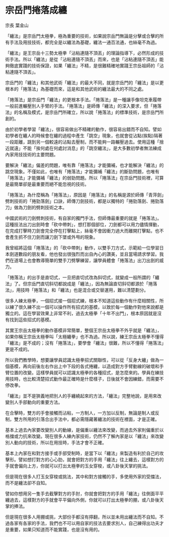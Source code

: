 # 宗岳門捲落成纏


宗長
葉金山

「纏法」是宗岳門太極拳，極為重要的技術，如果說宗岳門無論是分擊或合擊的所有手法及用技技術，都完全是以纏法為基礎，纏法一通百法通，也絲毫不為過。

「纏法」是王宗岳十三勢太極拳「沾粘連隨不頂丟」的理論指導下，必然形成的技術手法。所以「纏法」是從「沾粘連隨不頂丟」而來，也是「沾粘連隨不頂丟」能夠徹底實踐的技術保證，如果「纏法」不精，是很難精確地實踐王宗岳祖師的「沾粘連隨不頂丟」。

宗岳門的「纏法」和其他武術「纏法」的最大不同，就是宗岳門的「纏法」是以更根本的「捲落法」為基礎而來，這是和其他武術的纏法最大的不同之處。

「捲落法」是宗岳門「纏法」的更根本手法。「捲落法」是一種讓手像坦克車履帶一般前進輾壓別人手臂的手法。「捲落法」是師傳「纏法」的深入要求，但「捲落法」的名稱及模式，是宗岳門所確立，所以說「捲落法」的標準技術，是宗岳門所創的。

由於初學者學習「纏法」，很容易做出不精確的動作，很容易出錯而不自知。譬如初學者在纏人的時候會在纏的過程中產生「跳空」現象，也就會從沾點(挨點)隔著一段距離，跳到另一個較遠的沾點去壓制，而不能夠一路輾壓過去。使用這種「捨近就遠」不能「挨何處在何處討消息」的「跳空纏法」，是大多數初學者無法練成內家用技技術的主要問題。

要解決「纏法」偏差的問題，唯有靠「捲落法」才能彌補，也才能解決「纏法」的跳空現象。不僅如此，也唯有「捲落法」才能彌補「纏法」的斷勁問題，也唯有「捲落法」才能彌補「纏法」的弱勁問題。所以「捲落法」在宗岳門技術裡，可算是最簡單卻是最重要而絕不能忽視的技術。

「捲落法」為什麼稱為「捲落法」，原因是「捲落法」的名稱是源於師傳「青萍劍」劈刺技術的「捲勁落劍」口訣，師傳刀劍技術，都是以獨特的「捲勁落劍、捲勁落刀」做為刀劍的劈刺技術之本。

中國武術的刀劍劈刺技術，有自家的獨門手法，但師傳最重要的就是「捲落法」。這種技法出刀出劍時會「砍中帶刺」，想打那個部位，刀劍都可以用力儘情揮動，在完成打擊時刀劍會完全停在打擊點上，絲毫不會因衝力過大而離開打擊點，也不會產生抓不住刀劍而讓刀劍下墜或外甩的現象。

我曾經將這個「捲落法」的「砍中帶刺」動作，以雙手刀方式，示範給一位學習日本劍道數段的朋友看，他也發出很強烈而出自內心的讚美，並且當場請求學習。我們在道場上也會教導簡單的雙手刀劈擊練習，讓學員體會「捲落法」出刀出劍的威力。

「捲落法」的出手是直切式，一旦把直切式改為斜切式，就變成一般所謂的「纏法」了。但宗岳門直切斜切都說成是「纏法」，因為無論直切斜切都源於「捲落法」，用技時「捲落法」和「纏法」也是混合或交替運用，難以清楚劃分。

很多人練太極拳，一個招式接一個招式練，根本不知道這些動作有什麼相關性，所以練了很久練不出一個可以操作所有招式的基模，以致於每一個動作對他來說都是獨立的。這在學習效果上非常不利，過去太極拳「十年不出門」，根本原因就是沒有找到這些招式的基模。

其實王宗岳太極拳的動作基模非常簡單，整個王宗岳太極拳不外乎就是「纏法」，如果你稱王宗岳太極拳叫「太極纏拳」也不為過。所以說，練王宗岳太極拳不懂得「纏法」是不成的；沒有「捲落法」，要學會「纏法」很難，所以不懂得「捲落法」更是不成的。

所以我們教學時，想要讓學員認識太極拳招式關聯性，可以從「反身大纏」做為一個基模，再向前後左右作出上中下段的各式捲纏，以造成對方手臂動線的破壞和手臂位置的改變。這樣學員就可以認識太極拳的各種招式，是怎麼來的。學員在練技用技時，也比較清楚招式動作最正確時是什麼樣子，日後就不會因練錯，而需要不停改拳。

「纏法」並不是狹義地把別人的手纏繞起來的方法，「纏法」完整地說，是用來改變別人手部動向的重要方法。

在合擊時，雙方的手會接觸而沾粘，一方制人，一方加以反制，無論是制人或反制，雙方所用的引落合出手法中，都必需隱藏著纏法的技術在裡面，才是正確。

基本上過去內家要改變別人的動線，是偏重以纏法來改變，而過去外家則偏重於以格擋或力抗來改變。現在很多人練內家技術，仍然不了解內家是以「纏法」來改變別人動向的技術，所以在用技時，手法才會不正確。

基本上內家在和對方接手或手部受制時，是當下以「纏法」來製造有利於自己的攻擊形。譬如想打對方的心心肋，就會把對方的手用「纏法」往上纏去，這樣對方的手就會偏向上方，你就可以打出太極拳的玉女穿梭，或八卦後天掌的挑法。

但是現在很多人打玉女穿梭或挑法，其中和對方接觸的手，多使用外家的受擋法，而不是纏法卻不自知。

譬如你想用另一隻手去截擊對方的手肘，你就會把對方的手用「纏法」往側面平平纏過去，這樣對方的手就會平平偏向外側，你就可以打出太極拳的掤，或八卦後天掌的捧法。

但是現在很多人用掤或挑，大部份手都沒有擰翻，所以並未用出纏法而不自知。不過各家有各家的手法，我們也不可以用自家的技法去要求別人，自己練得出功夫才是重要，如果只知道而不能實踐，也是沒有用的。